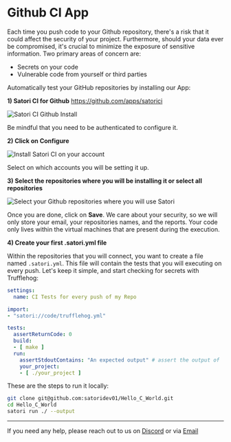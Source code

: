 # Github CI App

Each time you push code to your Github repository, there's a risk that it could affect the security of your project. Furthermore, should your data ever be compromised, it's crucial to minimize the exposure of sensitive information. Two primary areas of concern are:

- Secrets on your code
- Vulnerable code from yourself or third parties

Automatically test your GitHub repositories by installing our App:

**1) Satori CI for Github** <https://github.com/apps/satorici>

![Satori CI Github Install](img/github_1.png)

Be mindful that you need to be authenticated to configure it.

**2) Click on Configure**

![Install Satori CI on your account](img/github_2.png)

Select on which accounts you will be setting it up.

**3) Select the repositories where you will be installing it or select all repositories**

![Select your Github repositories where you will use Satori](img/github_3.png)

Once you are done, click on **Save**. We care about your security, so we will only store your email, your repositories names, and the reports. Your code only lives within the virtual machines that are present during the execution.

**4) Create your first .satori.yml file**

Within the repositories that you will connect, you want to create a file named `.satori.yml`. This file will contain the tests that you will executing on every push. Let's keep it simple, and start checking for secrets with Trufflehog:

```yml
settings:
  name: CI Tests for every push of my Repo

import:
- "satori://code/trufflehog.yml"

tests:
  assertReturnCode: 0
  build:
  - [ make ]
  run:
    assertStdoutContains: "An expected output" # assert the output of    the main system execution of your project
    your_project:
    - [ ./your_project ]
```

These are the steps to run it locally:

```sh
git clone git@github.com:satoridev01/Hello_C_World.git
cd Hello_C_World
satori run ./ --output
```
---

If you need any help, please reach out to us on [Discord](https://discord.gg/F6Uzz7fc2s) or via [Email](mailto:support@satori-ci.com)
